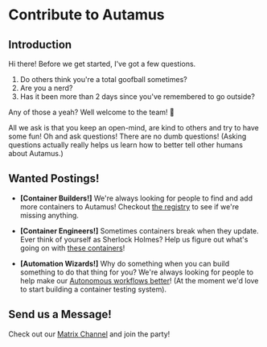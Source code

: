 # Contribute to Autamus
## Introduction
Hi there! Before we get started, I've got a few questions.
1. Do others think you're a total goofball sometimes?
2. Are you a nerd?
3. Has it been more than 2 days since you've remembered to go outside?

Any of those a yeah? Well welcome to the team! 🎉

All we ask is that you keep an open-mind, are kind to others and try to have some fun! Oh and ask questions! There are no dumb questions! (Asking questions actually really helps us learn how to better tell other humans about Autamus.)

## Wanted Postings!
- **[Container Builders!]** We're always looking for people to find and add more containers to Autamus! Checkout [the registry](https://github.com/autamus/registry) to see if we're missing anything.

- **[Container Engineers!]** Sometimes containers break when they update. Ever think of yourself as Sherlock Holmes? Help us figure out what's going on with [these containers](https://github.com/autamus/registry/pulls)!

- **[Automation Wizards!]** Why do something when you can build something to do that thing for you? We're always looking for people to help make our [Autonomous workflows better](https://github.com/autamus?q=action&type=&language=&sort=)! (At the moment we'd love to start building a container testing system).

## Send us a Message!
Check out our [Matrix Channel](https://matrix.to/#/!JZvPdVciSYDEVxNZHK:matrix.org?via=matrix.org) and join the party!
